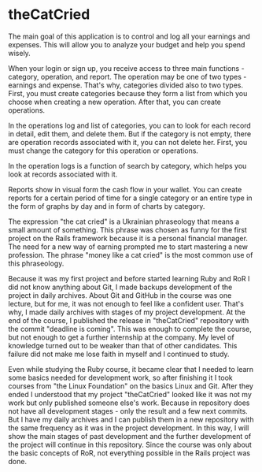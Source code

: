 # theCatCried

The main goal of this application is to control and log all your earnings and expenses. This will allow you to analyze your budget and help you spend wisely.

When your login or sign up, you receive access to three main functions - category, operation, and report. The operation may be one of two types - earnings and expense. That's why, categories divided also to two types. First, you must create categories because they form a list from which you choose when creating a new operation. After that, you can create operations.

In the operations log and list of categories, you can to look for each record in detail, edit them, and delete them. But if the category is not empty, there are operation records associated with it, you can not delete her. First, you must change the category for this operation or operations.

In the operation logs is a function of search by category, which helps you look at records associated with it.

Reports show in visual form the cash flow in your wallet. You can create reports for a certain period of time for a single category or an entire type in the form of graphs by day and in form of charts by category.

The expression "the cat cried" is a Ukrainian phraseology that means a small amount of something. This phrase was chosen as funny for the first project on the Rails framework because it is a personal financial manager. The need for a new way of earning prompted me to start mastering a new profession. The phrase "money like a cat cried" is the most common use of this phraseology.

Because it was my first project and before started learning Ruby and RoR I did not know anything about Git, I made backups development of the project in daily archives. About Git and GitHub in the course was one lecture, but for me, it was not enough to feel like a confident user. That's why, I made daily archives with stages of my project development. At the end of the course, I published the release in "theCatCried" repository with the commit "deadline is coming". This was enough to complete the course, but not enough to get a further internship at the company. My level of knowledge turned out to be weaker than that of other candidates. This failure did not make me lose faith in myself and I continued to study.

Even while studying the Ruby course, it became clear that I needed to learn some basics needed for development work, so after finishing it I took courses from "the Linux Foundation" on the basics Linux and Git. After they ended I understood that my project "theCatCried" looked like it was not my work but only published someone else's work. Because in repository does not have all development stages - only the result and a few next commits. But I have my daily archives and I can publish them in a new repository with the same frequency as it was in the project development. In this way, I will show the main stages of past development and the further development of the project will continue in this repository. Since the course was only about the basic concepts of RoR, not everything possible in the Rails project was done.